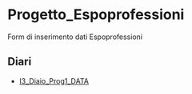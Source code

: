 # Progetto_Espoprofessioni
Form di inserimento dati Espoprofessioni

## Diari
 - [I3_Diaio_Prog1_DATA](https://github.com/DavideSAMT/Progetto_Espoprofessioni/blob/master/Diari/I3_Diario_Prog1_2017_09_01.pdf)
